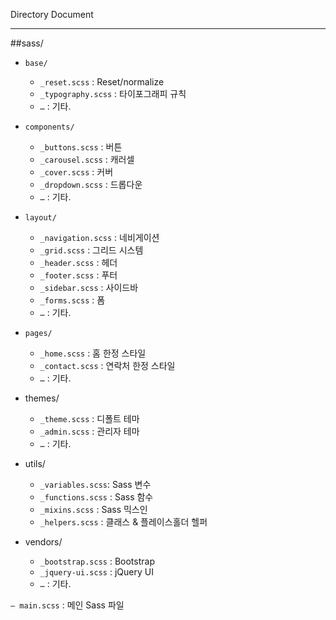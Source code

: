 
Directory Document
___

##sass/

* `base/`
  * `_reset.scss` : Reset/normalize
  * `_typography.scss` :    타이포그래피 규칙
  * `…` :               기타.

* `components/`
   * `_buttons.scss`  :    버튼
   * `_carousel.scss` :    캐러셀
   * `_cover.scss` : 커버
   * `_dropdown.scss` : 드롭다운
   * `…` :                기타.

* `layout/`
   * `_navigation.scss` :  네비게이션
   * `_grid.scss` :         그리드 시스템
   * `_header.scss` :       헤더
   * `_footer.scss` :       푸터
   * `_sidebar.scss` :       사이드바
   * `_forms.scss` :        폼
   * `…` :                     기타.

* `pages/`
   * `_home.scss` :          홈 한정 스타일
   * `_contact.scss` :       연락처 한정 스타일
   * `…`             :      기타.

* themes/
   * `_theme.scss` :      디폴트 테마
   * `_admin.scss` :       관리자 테마
   * `…`             :      기타.

* utils/
   * `_variables.scss`:    Sass 변수
   * `_functions.scss` :    Sass 함수
   * `_mixins.scss` :       Sass 믹스인
   * `_helpers.scss` :      클래스 & 플레이스홀더 헬퍼

* vendors/
   * `_bootstrap.scss` :     Bootstrap
   * `_jquery-ui.scss` :    jQuery UI
   * `…` :      기타.


`– main.scss` : 메인 Sass 파일
